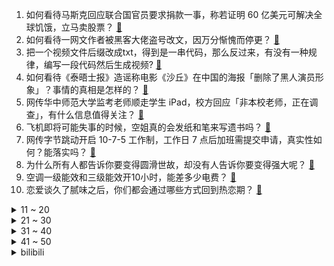 1. 如何看待马斯克回应联合国官员要求捐款一事，称若证明 60 亿美元可解决全球饥饿，立马卖股票？ [:link:](https://www.zhihu.com/question/495847097)
2. 如何看待一网文作者被黑客大佬盗号改文，因万分惭愧而停更？ [:link:](https://www.zhihu.com/question/495765417)
3. 把一个视频文件后缀改成txt，得到是一串代码，那么反过来，有没有一种规律，编写一段代码然后生成视频? [:link:](https://www.zhihu.com/question/495468027)
4. 如何看待《泰晤士报》造谣称电影《沙丘》在中国的海报「删除了黑人演员形象」？事情的真相是怎样的？ [:link:](https://www.zhihu.com/question/495817124)
5. 网传华中师范大学监考老师顺走学生 iPad，校方回应「非本校老师，正在调查」，有什么信息值得关注？ [:link:](https://www.zhihu.com/question/495812923)
6. 飞机即将可能失事的时候，空姐真的会发纸和笔来写遗书吗？ [:link:](https://www.zhihu.com/question/20485389)
7. 网传字节跳动开启 10-7-5 工作制，工作日 7 点后加班需提交申请，真实性如何？能落实吗？ [:link:](https://www.zhihu.com/question/495780080)
8. 为什么所有人都告诉你要变得圆滑世故，却没有人告诉你要变得强大呢？ [:link:](https://www.zhihu.com/question/464360037)
9. 空调一级能效和三级能效开10小时，能差多少电费？ [:link:](https://www.zhihu.com/question/329341284)
10. 恋爱谈久了腻味之后，你们都会通过哪些方式回到热恋期？ [:link:](https://www.zhihu.com/question/477675322)
<details>
<summary>11 ~ 20</summary>

11. 婚姻法分居多久可以自动离婚？ [:link:](https://www.zhihu.com/question/490650239)
12. 成为月薪 5000 元的白领或者月薪 2 万元的一线工人，如果是你，会怎么选？ [:link:](https://www.zhihu.com/question/495290818)
13. 有没有一种吃过后让你瞬间泪流还大呼过瘾的美食？ [:link:](https://www.zhihu.com/question/484615005)
14. 旅行中的哪一刻令你感受到了「我就是想停下来，看看这个世界」？ [:link:](https://www.zhihu.com/question/494439317)
15. 王毅会见布林肯，指出「台湾问题若处理失误，将对中美关系造成颠覆性破坏」，释放了什么信号？ [:link:](https://www.zhihu.com/question/495712448)
16. 2021「网红城市活力指数」广州位居全国第一，这座城市为何能留住年轻人？ [:link:](https://www.zhihu.com/question/495281860)
17. 全国 16 岁至 24 岁城镇人口失业率为 14.6%，今年 909 万高校毕业生的就业情况怎么样？ [:link:](https://www.zhihu.com/question/495714320)
18. 中国电磁炮发射试验现场曝光，没有轰鸣，不见火光，这一研究具有哪些积极意义？未来有哪些应用场景？ [:link:](https://www.zhihu.com/question/495833556)
19. 腾讯新游《王者荣耀：世界》在世界范围内属于什么水平？ [:link:](https://www.zhihu.com/question/495629800)
20. 如何看待 Redmi Note 11 系列首销 1 小时突破 50 万台，Note 系列策略成功了吗？ [:link:](https://www.zhihu.com/question/495782668)
</details>
<details>
<summary>21 ~ 30</summary>

21. 10 月 31 日，王毅与布林肯在罗马会晤合影时未碰肘，释放了什么信号？ [:link:](https://www.zhihu.com/question/495717024)
22. 钟南山称「疫情在一个月内能控制，预计年底疫苗接种 80% 以上」，当前疫情防控最应注意什么？ [:link:](https://www.zhihu.com/question/495465390)
23. 急救人员仅摸脉搏就宣告男子死亡，殡仪人员来搬运遗体时发现男子「复活」，专业的急救措施应该怎么做？ [:link:](https://www.zhihu.com/question/494806263)
24. 日立被曝质检造假至少 30 年，问题产品或流入中国，至此多家知名日本制造被曝造假，日本工匠精神何在？ [:link:](https://www.zhihu.com/question/495200013)
25. S11 总决赛 EDG 如何应对 DK 才有机会夺冠？ [:link:](https://www.zhihu.com/question/495645203)
26. 10 月 30 日，中国国民党在新政纲中称「坚决反对台独」，此举有何实际意义？ [:link:](https://www.zhihu.com/question/495704605)
27. 20 岁就要 DR 1999 元的钻戒很奢侈吗？ [:link:](https://www.zhihu.com/question/495586896)
28. 男子东京地铁纵火砍人致 17 人受伤，公共交通上发生此类事件该如何保障自身安全？ [:link:](https://www.zhihu.com/question/495802899)
29. 为什么大部分游戏里都不用 AI 随机生成 NPC 的故事和对话，而是开发者自写故事和对话？ [:link:](https://www.zhihu.com/question/495636333)
30. 广东中山一女孩疑因长期吃生肉导致肠道内布满虫子，我们在食用生冷食物时，应有哪些注意事项？ [:link:](https://www.zhihu.com/question/495420154)
</details>
<details>
<summary>31 ~ 40</summary>

31. 如果 ShowMaker 带领 DK 拿下三届总决赛冠军，他能否成为与 Faker 并肩的选手？ [:link:](https://www.zhihu.com/question/493723741)
32. 幼龄男孩和女孩的玩具明显的分化，这是孩子天性使然，还是大人的有意选择？ [:link:](https://www.zhihu.com/question/25157309)
33. 如何看待游戏《堡垒之夜》国服停止测试，并将删除所有数据？ [:link:](https://www.zhihu.com/question/495677822)
34. 如何看待一位匿名的苹果公司官方人员回应 145 元抛光布「非常有用」？你会考虑买吗？ [:link:](https://www.zhihu.com/question/495497090)
35. 男朋友沉迷游戏《剑三》，一玩就是几个小时没空陪我怎么办? [:link:](https://www.zhihu.com/question/493752829)
36. 研一实验室出现问题被师哥教训怎么办？ [:link:](https://www.zhihu.com/question/494948160)
37. Win11真的比Win10好多了吗？ [:link:](https://www.zhihu.com/question/490844524)
38. 你见过的哪座火车站和当地文化结合的很妙？ [:link:](https://www.zhihu.com/question/495299225)
39. 毛孔粗大应该如何拯救？ [:link:](https://www.zhihu.com/question/408402161)
40. 如何洗衣服才能保持衣服上有香味？ [:link:](https://www.zhihu.com/question/23483899)
</details>
<details>
<summary>41 ~ 50</summary>

41. 有没有非常好喝的茶包推荐？ [:link:](https://www.zhihu.com/question/466641232)
42. 如果产品经理不懂技术会发生什么事情？ [:link:](https://www.zhihu.com/question/366779696)
43. 如何看待有人说彭罗斯比霍金贡献大？他在物理学领域的成就有多高？ [:link:](https://www.zhihu.com/question/495800360)
44. 有哪些可以用很久的电脑壁纸？ [:link:](https://www.zhihu.com/question/327792318)
45. 22 考研各地区报名确认时间已经开始，有哪些需要注意的事情？ [:link:](https://www.zhihu.com/question/495817657)
46. 为什么有些人一个月就能考上公务员? [:link:](https://www.zhihu.com/question/484281452)
47. 你觉得学习成绩能决定一个人的好坏吗？ [:link:](https://www.zhihu.com/question/495198359)
48. 什么才叫真正的会做人，会做事？ [:link:](https://www.zhihu.com/question/494899419)
49. 张爱玲作品过时了吗？ [:link:](https://www.zhihu.com/question/294528303)
50. 当总裁文里出现一个普通正常人，会是什么样的场面？ [:link:](https://www.zhihu.com/question/490850756)
</details><details>
<summary>bilibili</summary>

1. 史上最离谱随机挑战！居然随机到花少北蹭饭...【第六期】 [:link:](//www.bilibili.com/video/BV13T4y1d741)
2. 为了拍到烟花爆炸中心的画面，我们炸了两台穿越机！ [:link:](//www.bilibili.com/video/BV1434y1o7Fu)
3. 《 业 界 良 心 》 [:link:](//www.bilibili.com/video/BV1mb4y1h79x)
4. 7位主演，3个影帝！没有女主，却火爆全国！《士兵突击》P1 [:link:](//www.bilibili.com/video/BV1VR4y1n76Q)
5. 这个游戏出现在21世纪还是过于早了 [:link:](//www.bilibili.com/video/BV1jF411a72T)
6. 聊聊英国历史及英国资产阶级革命 [:link:](//www.bilibili.com/video/BV1Bq4y1R7H7)
7. 离家出走半年 ，400万粉不干了！！ [:link:](//www.bilibili.com/video/BV1cf4y137JG)
8. 杀手：嗯？目标呢？？ [:link:](//www.bilibili.com/video/BV1AT4y1d7TR)
9. 20万买我女儿的命，我该怎么办？在线等.... [:link:](//www.bilibili.com/video/BV13r4y1C7SJ)
10. 干！净！又！卫！生！的芦荟汁！送给史上最爱蹭饭的朋友们 [:link:](//www.bilibili.com/video/BV1YP4y1L71D)
<details>
<summary>11 ~ 20</summary>

11. “这是一个审核了五年的鬼畜视频” [:link:](//www.bilibili.com/video/BV1xf4y1u7UB)
12. 元 辅 导 [:link:](//www.bilibili.com/video/BV1XF411e7bs)
13. 【简 单 填 词】新华社「Tough Love」后妈茶话会之：中美抗疫差距 [:link:](//www.bilibili.com/video/BV1oL411g7gS)
14. 羊 超 越 [:link:](//www.bilibili.com/video/BV19Q4y1U7aM)
15. 胡桃单曲《嗷》Remix [:link:](//www.bilibili.com/video/BV1cr4y1C7MN)
16. 这要是能火！我就做满汉全席！ [:link:](//www.bilibili.com/video/BV1NU4y1g76Y)
17. 这些年的经历是如此难忘，这是一位粉丝剪辑，谢谢粉丝花时间制作 [:link:](//www.bilibili.com/video/BV1C34y1o7FG)
18. 知名Up主被CIA盯上了？？ [:link:](//www.bilibili.com/video/BV1u44y1i7yg)
19. 当新华社小姐姐用《后妈茶话会》唱出中美抗疫差距 [:link:](//www.bilibili.com/video/BV1bQ4y1Q7Gk)
20. 开一个新号刷B站，多久能刷到我自己？ [:link:](//www.bilibili.com/video/BV1fL4y1i7Km)
</details>
<details>
<summary>21 ~ 30</summary>

21. 《浪漫主义》 [:link:](//www.bilibili.com/video/BV1KT4y1d7FH)
22. 后厨全是泰国人？原汁原味的东南亚菜【怎么这么值ep33-泰廊】 [:link:](//www.bilibili.com/video/BV19L4y1i7uF)
23. 胃溃疡会不会导致叛逃？【硬核狠人13】 [:link:](//www.bilibili.com/video/BV1zq4y1r7DW)
24. 【时代少年团】《这福气给你要不要》之新任务已送达 [:link:](//www.bilibili.com/video/BV1YT4y1d7zo)
25. 骂皇帝骂到被皇帝点赞是什么人才？【课本猛男06】 [:link:](//www.bilibili.com/video/BV1kQ4y1q7B7)
26. “本以为是恶毒后妈，没想到她在偷偷爱你”【国王排名】 [:link:](//www.bilibili.com/video/BV1yb4y1b7Yu)
27. 《原神》EP - 幽蝶留芳之处 [:link:](//www.bilibili.com/video/BV1xq4y1R7mF)
28. 《明日方舟》EP - Radiant [:link:](//www.bilibili.com/video/BV1QU4y1u7D7)
29. 这 年 头 ，连 神 仙 都 内 卷 成 这 样 了 ？！ [:link:](//www.bilibili.com/video/BV1bq4y1R7nZ)
30. 【第一人称创意】 有魔法就是可以为所欲为 [:link:](//www.bilibili.com/video/BV1Hr4y117FM)
</details>
<details>
<summary>31 ~ 40</summary>

31. 【600W粉抽奖】感谢大家的支持。 [:link:](//www.bilibili.com/video/BV1kv411u7gn)
32. （这也能解说？！）史上最燃的弹珠大赛【第七弹】究极激烈，残酷厮杀，疑似假赛？ [:link:](//www.bilibili.com/video/BV1TP4y1j7gP)
33. 小潮tEam大考试！ [:link:](//www.bilibili.com/video/BV1Mq4y1V7Xg)
34. 【原地去势级】不要笑挑战，吃饭喝水慎入！笑岔气一概不负责！ [:link:](//www.bilibili.com/video/BV1EU4y1c7XL)
35. 吓到尖叫！日式恐怖游戏玩过没？ [:link:](//www.bilibili.com/video/BV1h34y1o7oh)
36. 【2021共创之夜】完整版回放：欢迎来到王者荣耀！ [:link:](//www.bilibili.com/video/BV1vu411o7sT)
37. 【S11全球总决赛】半决赛 10月31日 EDG vs GEN [:link:](//www.bilibili.com/video/BV12b4y1b7Ba)
38. 号称成都最辣的串串！真能让人泪流满面吗？ [:link:](//www.bilibili.com/video/BV1Eh411t7Aa)
39. 【原神手书】达达利亚「这鲜血，由谁来品尝？」 [:link:](//www.bilibili.com/video/BV13L4y1z74z)
40. 【原神】胡桃爆率翻倍！2套方案，最低成本抽取胡桃 [:link:](//www.bilibili.com/video/BV1rL4y1i71M)
</details>
<details>
<summary>41 ~ 50</summary>

41. 双屏操作，一次坑7个队友！ [:link:](//www.bilibili.com/video/BV1oS4y1R7Xt)
42. 快30了，趁着身体还硬朗直接莽去西藏！！ [:link:](//www.bilibili.com/video/BV1DU4y1u7Dn)
43. 刻在90后DNA里的34首大串烧！你能从头唱到尾吗？ [:link:](//www.bilibili.com/video/BV1zq4y1r7Sd)
44. 【那些令人难忘的BOSS战】第三十九集·猎天使魔女2·篇 [:link:](//www.bilibili.com/video/BV1bu411o7PH)
45. 离谱了：1000块一根虾 油炸出来会是什么味道 [:link:](//www.bilibili.com/video/BV1ZP4y1L7PW)
46. 不愧是中国最高学历的演员，就为了一段台词，他背完了整本论语！ [:link:](//www.bilibili.com/video/BV1jF411e7Rk)
47. 克 辅 导 [:link:](//www.bilibili.com/video/BV1m44y1v7wV)
48. 当我用女声去鬼屋给模仿我的npc上一课 [:link:](//www.bilibili.com/video/BV1wh41187vG)
49. 116元的小猪佩奇游戏 [:link:](//www.bilibili.com/video/BV1mQ4y1q783)
50. 让子弹飞第二部？《马邦德：无暇赴死》终极预告泄漏～ [:link:](//www.bilibili.com/video/BV1Wq4y1R7X1)
</details>
<details>
<summary>51 ~ 60</summary>

51. 评分2.3！史上最丑陋动画！看完我直接怀疑人生！ [:link:](//www.bilibili.com/video/BV1WL4y1q7CF)
52. 【STN快报第六季7】墓穴里的蜘蛛不一定是守墓地的 [:link:](//www.bilibili.com/video/BV11P4y1L7Kw)
53. 超过1000万个方块，在地图上播放零元购！！ [:link:](//www.bilibili.com/video/BV1f44y1v7rW)
54. 我们做到了!EDG挺进S11决赛! [:link:](//www.bilibili.com/video/BV1mQ4y1S72U)
55. 【诸神黄昏】如何永久告别流氓软件？全网最强流氓软件清除攻略！！！ [:link:](//www.bilibili.com/video/BV1AL4y1z7rv)
56. 探访全网第一牛排，黄金战斧！！这牛排你敢卖我什么价？ [:link:](//www.bilibili.com/video/BV1cR4y1n72n)
57. 一个动作让鼻塞快速通气！附简单高效的止鼻涕方法推荐 [:link:](//www.bilibili.com/video/BV1Mu411o7mY)
58. 女生宿舍之社交牛逼症 [:link:](//www.bilibili.com/video/BV13L4y1z7Ss)
59. 法外狂徒张三，正常发挥可以把对方律师送进去。 [:link:](//www.bilibili.com/video/BV1Mq4y1V752)
60. 【4K60FPS】周杰伦《夜曲 》天花板神曲！十一月快乐！ [:link:](//www.bilibili.com/video/BV1Lh411t7jQ)
</details>
<details>
<summary>61 ~ 70</summary>

61. 夏洛告白单曲《我的马冬梅》 [:link:](//www.bilibili.com/video/BV1k44y1i7EU)
62. 当你说话的声音过大就会「掉进虚空」？！ [:link:](//www.bilibili.com/video/BV13R4y1E79z)
63. 【全网最细，不细抽我】我算出了刘星的家有多大？b站第一人 [:link:](//www.bilibili.com/video/BV1Ab4y1a7iY)
64. 《第一炉香》：舔狗是没有好下场的！ [:link:](//www.bilibili.com/video/BV1hq4y1G7qw)
65. 登 子 的 酒 [:link:](//www.bilibili.com/video/BV1Hf4y1u7Kn)
66. 有感情就会一生一世吗？ [:link:](//www.bilibili.com/video/BV1N44y1i7NE)
67. EDG如何战胜GEN？60场录像130多个眼位带你剖析GEN [:link:](//www.bilibili.com/video/BV1bQ4y1q7Ja)
68. 耗时30天单人制作，用3400张手绘还原《猫和老鼠》裆劈大树完整一集 [:link:](//www.bilibili.com/video/BV1b44y1i7Ns)
69. 【徐涛】考研人，“起风了”，就飞吧！ [:link:](//www.bilibili.com/video/BV1CS4y1R7yU)
70. 【真·后续】校 长 室 !  0 元 变！ [:link:](//www.bilibili.com/video/BV1YT4y1R79T)
</details>
<details>
<summary>71 ~ 80</summary>

71. 大学生翻拍校园版《鱿鱼游戏》？！第一集 绩点 [:link:](//www.bilibili.com/video/BV1g44y1i7qK)
72. 【原神整活】九条：心~态~崩~了！！！！ [:link:](//www.bilibili.com/video/BV1Hr4y117W5)
73. 【鸡蛋灌饼】这个就叫做专业！！！ [:link:](//www.bilibili.com/video/BV1hQ4y1q79h)
74. 尽管收藏！英国女王那边我去解释！！！【皇家饼干蛋糕】 [:link:](//www.bilibili.com/video/BV1yQ4y1q7GP)
75. 这……这也太可爱了吧！ [:link:](//www.bilibili.com/video/BV1hh411875C)
76. 【MC短片】我的世界：真正的和平模式 - 来自末地的朋友 [:link:](//www.bilibili.com/video/BV1Bq4y1G7wM)
77. 将植物中的生物电流的变化转变成音乐，听听看会是什么样的音乐吧！ [:link:](//www.bilibili.com/video/BV193411r7hi)
78. 当你合成出的武器和工具是残缺的！ [:link:](//www.bilibili.com/video/BV1zq4y1G73k)
79. 你的小新娘！！❤️ 大喜 ❤️【生日作】 [:link:](//www.bilibili.com/video/BV1xq4y1R7Lt)
80. 跟踪观察二流子的一天 [:link:](//www.bilibili.com/video/BV1Rb4y1b7xw)
</details>
<details>
<summary>81 ~ 90</summary>

81. 保安的烦恼 [:link:](//www.bilibili.com/video/BV1aP4y1L7VQ)
82. 国家二级保护动物——赤狐，俗称“火狐狸”拍摄过程中以为我受伤主动靠近，不怕生人。 [:link:](//www.bilibili.com/video/BV1RT4y1R7sD)
83. 《关于学校让我们宿舍拍戒烟宣传片这件事》 [:link:](//www.bilibili.com/video/BV1hF411e7t1)
84. “此曲一出，生草无数” [:link:](//www.bilibili.com/video/BV1U34y1m7UN)
85. 略显浮夸的演技 [:link:](//www.bilibili.com/video/BV1o44y1v78h)
86. 《王者荣耀》IP新游《王者荣耀·世界》游戏实录首次公开！ [:link:](//www.bilibili.com/video/BV1r44y1i7KD)
87. 但他的直播间却只有一个人 [:link:](//www.bilibili.com/video/BV1xQ4y1q7N1)
88. 【野子】电子科技大学新生歌手大赛夺冠曲《野子》精灵在人间歌唱！（cover：苏运莹） [:link:](//www.bilibili.com/video/BV1Q44y1v7qi)
89. 用了几天红米Note11 Pro后，才了解到它的价值。 [:link:](//www.bilibili.com/video/BV1c34y1U7PL)
90. 【哈利波特】有些人表面是格兰芬多，其实配个bgm就能进阿兹卡班 [:link:](//www.bilibili.com/video/BV1dq4y1G7ZR)
</details>
<details>
<summary>91 ~ 100</summary>

91. 甘雨睡觉流口水的样子是真滴可爱！？ [:link:](//www.bilibili.com/video/BV1mF411e7eu)
92. 肘，跟我进屋 [:link:](//www.bilibili.com/video/BV1bq4y1R7K4)
93. 我把“刘庸干净又卫生”做成了游戏！ IGN评分：5.9 [:link:](//www.bilibili.com/video/BV1NU4y1g7Aj)
94. 帅小伙《 高 端 料 理 》 [:link:](//www.bilibili.com/video/BV1QF411e72P)
95. 【亮记生物鉴定】网络热传生物鉴定35 [:link:](//www.bilibili.com/video/BV12T4y1R71Y)
96. 国内美食特别节目(3)新疆肚包肉 [:link:](//www.bilibili.com/video/BV19L4y1i7MD)
97. 这个地段小伙子你能租到就是赚到 [:link:](//www.bilibili.com/video/BV1Dv411u7gG)
98. ⚡本 草 纲 目⚡ [:link:](//www.bilibili.com/video/BV1zv411u7qA)
99. 沉迷二次元暴瘦100斤！ [:link:](//www.bilibili.com/video/BV1Sv411u7Wc)
100. 【热男】iPhone 13 Pro Max，建议改成：国  行  顶  配 [:link:](//www.bilibili.com/video/BV1J44y1i7kg)
</details></details>